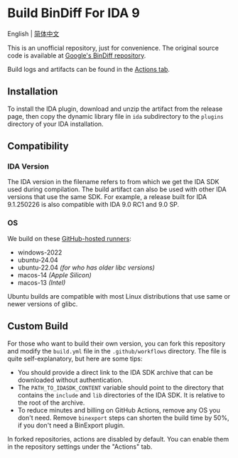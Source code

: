 # Build BinDiff For IDA 9

English | [简体中文](README.zh.md)

This is an unofficial repository, just for convenience. The original source code is available at [Google's BinDiff repository](https://github.com/google/bindiff).

Build logs and artifacts can be found in the [Actions tab](https://github.com/Lil-Ran/build-bindiff-for-ida-9/actions).

## Installation

To install the IDA plugin, download and unzip the artifact from the release page, then copy the dynamic library file in `ida` subdirectory to the `plugins` directory of your IDA installation.

## Compatibility

### IDA Version

The IDA version in the filename refers to from which we get the IDA SDK used during compilation. The build artifact can also be used with other IDA versions that use the same SDK. For example, a release built for IDA 9.1.250226 is also compatible with IDA 9.0 RC1 and 9.0 SP.

### OS

We build on these [GitHub-hosted runners](https://docs.github.com/en/actions/using-github-hosted-runners/using-github-hosted-runners/about-github-hosted-runners):

- windows-2022
- ubuntu-24.04
- ubuntu-22.04 *(for who has older libc versions)*
- macos-14 *(Apple Silicon)*
- macos-13 *(Intel)*

Ubuntu builds are compatible with most Linux distributions that use same or newer versions of glibc.

## Custom Build

For those who want to build their own version, you can fork this repository and modify the `build.yml` file in the `.github/workflows` directory. The file is quite self-explanatory, but here are some tips:

- You should provide a direct link to the IDA SDK archive that can be downloaded without authentication.
- The `PATH_TO_IDASDK_CONTENT` variable should point to the directory that contains the `include` and `lib` directories of the IDA SDK. It is relative to the root of the archive.
- To reduce minutes and billing on GitHub Actions, remove any OS you don't need. Remove `binexport` steps can shorten the build time by 50%, if you don't need a BinExport plugin.

In forked repositories, actions are disabled by default. You can enable them in the repository settings under the "Actions" tab.
